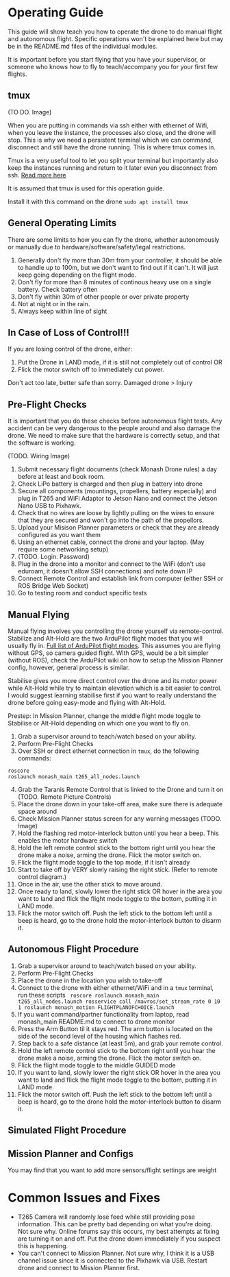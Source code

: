 # Operating Guide
This guide will show teach you how to operate the drone to do manual flight and autonomous flight. Specific operations won't be explained here but may be in the README.md files of the individual modules.

It is important before you start flying that you have your supervisor, or someone who knows how to fly to teach/accompany you for your first few flights.

## tmux

(TO DO. Image)

When you are putting in commands via ssh either with ethernet of Wifi, when you leave the instance, the processes also close, and the drone will stop.
This is why we need a persistent terminal which we can command, disconnect and still have the drone running. This is where tmux comes in.

Tmux is a very useful tool to let you split your terminal but importantly also keep the instances running and return to it later even you disconnect from ssh. [Read more here](https://linuxize.com/post/getting-started-with-tmux) 

It is assumed that tmux is used for this operation guide.

Install it with this command on the drone
`
sudo apt install tmux
`

## General Operating Limits
There are some limits to how you can fly the drone, whether autonomously or manually due to hardware/software/safety/legal restrictions.
1. Generally don't fly more than 30m from your controller, it should be able to handle up to 100m, but we don't want to find out if it can't. It will just keep going depending on the flight mode.
2. Don't fly for more than 8 minutes of continous heavy use on a single battery. Check battery often
3. Don't fly within 30m of other people or over private property
4. Not at night or in the rain.
5. Always keep within line of sight

## In Case of Loss of Control!!!
If you are losing control of the drone, either:
1. Put the Drone in LAND mode, if it is still not completely out of control OR
2. Flick the motor switch off to immediately cut power.

Don't act too late, better safe than sorry. Damaged drone > Injury

## Pre-Flight Checks
It is important that you do these checks before autonomous flight tests. Any accident can be very dangerous to the people around and also damage the drone. We need to make sure that the hardware is correctly setup, and that the software is working.

(TODO. Wiring Image)

1. Submit necessary flight documents (check Monash Drone rules) a day before at least and book room.
2. Check LiPo battery is charged and then plug in battery into drone
3. Secure all components (mountings, propellers, battery especially) and plug in T265 and WiFi Adaptor to Jetson Nano and connect the Jetson Nano USB to Pixhawk.
4. Check that no wires are loose by lightly pulling on the wires to ensure that they are secured and won't go into the path of the propellors.
5. Upload your Misison Planner parameters or check that they are already configured as you want them
6. Using an ethernet cable, connect the drone and your laptop. (May require some networking setup)
7. (TODO. Login. Password)
8. Plug in the drone into a monitor and connect to the WiFi (don't use eduroam, it doesn't allow SSH connections) and note down IP
9. Connect Remote Control and establish link from computer (either SSH or ROS Bridge Web Socket)
10. Go to testing room and conduct specific tests

## Manual Flying
Manual flying involves you controlling the drone yourself via remote-control. Stabilize and Alt-Hold are the two ArduPilot flight modes that you will usually fly in. [Full list of ArduPilot flight modes](https://ardupilot.org/copter/docs/flight-modes.html#full-list-of-flight-modes). This assumes you are flying without GPS, so camera guided flight. With GPS, would be a bit simpler (without ROS), check the ArduPilot wiki on how to setup the Mission Planner config, however, general process is similar.

Stabilise gives you more direct control over the drone and its motor power while Alt-Hold while try to maintain elevation which is a bit easier to control. I would suggest learning stabilise first if you want to really understand the drone before going easy-mode and flying with Alt-Hold.

Prestep: In Mission Planner, change the middle flight mode toggle to Stabilise or Alt-Hold depending on which one you want to fly on.

1. Grab a supervisor around to teach/watch based on your ability.
2. Perform Pre-Flight Checks 
3. Over SSH or direct ethernet connection in `tmux`, do the following commands:
``` 
roscore
roslaunch monash_main t265_all_nodes.launch
```
4. Grab the Taranis Remote Control that is linked to the Drone and turn it on
(TODO. Remote Picture Controls)
5. Place the drone down in your take-off area, make sure there is adequate space around
6. Check Mission Planner status screen for any warning messages
(TODO. Image)
7. Hold the flashing red motor-interlock button until you hear a beep. This enables the motor hardware switch 
8. Hold the left remote control stick to the bottom right until you hear the drone make a noise, arming the drone. Flick the motor switch on.
9. Flick the flight mode toggle to the top mode, if it isn't already
10. Start to take off by VERY slowly raising the right stick. (Refer to remote control diagram.)
11. Once in the air, use the other stick to move around.
12. Once ready to land, slowly lower the right stick OR hover in the area you want to land and flick the flight mode toggle to the bottom, putting it in LAND mode.
13. Flick the motor switch off. Push the left stick to the bottom left until a beep is heard, go to the drone hold the motor-interlock button to disarm it.

## Autonomous Flight Procedure
1. Grab a supervisor around to teach/watch based on your ability.
2. Perform Pre-Flight Checks 
3. Place the drone in the location you wish to take-off
4. Connect to the drone with either ethernet/WiFi and in a `tmux` terminal, run these scripts
` 
roscore
roslaunch monash_main t265_all_nodes.launch
rosservice call /mavros/set_stream_rate 0 10 1
roslaunch monash_motion FLIGHTPLANOFCHOICE.launch
`
5. If you want command/partner functionality from laptop, read monash_main README.md to connect to drone monitor
6. Press the Arm Button til it stays red. The arm button is located on the side of the second level of the housing which flashes red. 
7. Step back to a safe distance (at least 5m), and grab your remote control.
8. Hold the left remote control stick to the bottom right until you hear the drone make a noise, arming the drone. Flick the motor switch on.
9. Flick the flight mode toggle to the middle GUIDED mode
10. If you want to land, slowly lower the right stick OR hover in the area you want to land and flick the flight mode toggle to the bottom, putting it in LAND mode.
11. Flick the motor switch off. Push the left stick to the bottom left until a beep is heard, go to the drone hold the motor-interlock button to disarm it.


## Simulated Flight Procedure


## Mission Planner and Configs
You may find that you want to add more sensors/flight settings are weight

# Common Issues and Fixes
- T265 Camera will randomly lose feed while still providing pose information. This can be pretty bad depending on what you're doing. Not sure why. Online forums say this occurs, my best attempts at fixing are turning it on and off. Put the drone down immediately if you suspect this is happening.
- You can't connect to Mission Planner. Not sure why, I think it is a USB channel issue since it is connected to the Pixhawk via USB. Restart drone and connect to Mission Planner first.


